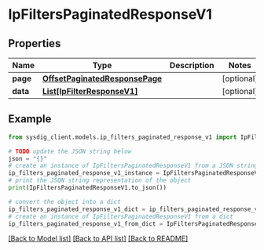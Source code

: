 # IpFiltersPaginatedResponseV1


## Properties

Name | Type | Description | Notes
------------ | ------------- | ------------- | -------------
**page** | [**OffsetPaginatedResponsePage**](OffsetPaginatedResponsePage.md) |  | [optional] 
**data** | [**List[IpFilterResponseV1]**](IpFilterResponseV1.md) |  | [optional] 

## Example

```python
from sysdig_client.models.ip_filters_paginated_response_v1 import IpFiltersPaginatedResponseV1

# TODO update the JSON string below
json = "{}"
# create an instance of IpFiltersPaginatedResponseV1 from a JSON string
ip_filters_paginated_response_v1_instance = IpFiltersPaginatedResponseV1.from_json(json)
# print the JSON string representation of the object
print(IpFiltersPaginatedResponseV1.to_json())

# convert the object into a dict
ip_filters_paginated_response_v1_dict = ip_filters_paginated_response_v1_instance.to_dict()
# create an instance of IpFiltersPaginatedResponseV1 from a dict
ip_filters_paginated_response_v1_from_dict = IpFiltersPaginatedResponseV1.from_dict(ip_filters_paginated_response_v1_dict)
```
[[Back to Model list]](../README.md#documentation-for-models) [[Back to API list]](../README.md#documentation-for-api-endpoints) [[Back to README]](../README.md)


